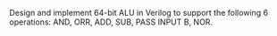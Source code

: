 Design and implement 64-bit ALU in Verilog to support the following 6 operations: AND, ORR, ADD, SUB, PASS INPUT B, NOR.
